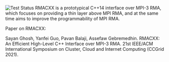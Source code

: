 ![Test Status](https://github.com/sg0/rmacxx/actions/workflows/main.yml/badge.svg?branch=tensor-futures)
RMACXX is a prototypical C++14 interface over MPI-3 RMA, which focuses
on providing a thin layer above MPI RMA, and at the same time aims to 
improve the programmability of MPI RMA.

Paper on RMACXX:

Sayan Ghosh, Yanfei Guo, Pavan Balaji, Assefaw Gebremedhin. 
RMACXX: An Efficient High-Level C++ Interface over MPI-3 RMA. 
21st IEEE/ACM International Symposium on Cluster, Cloud and 
Internet Computing (CCGrid 2021).
